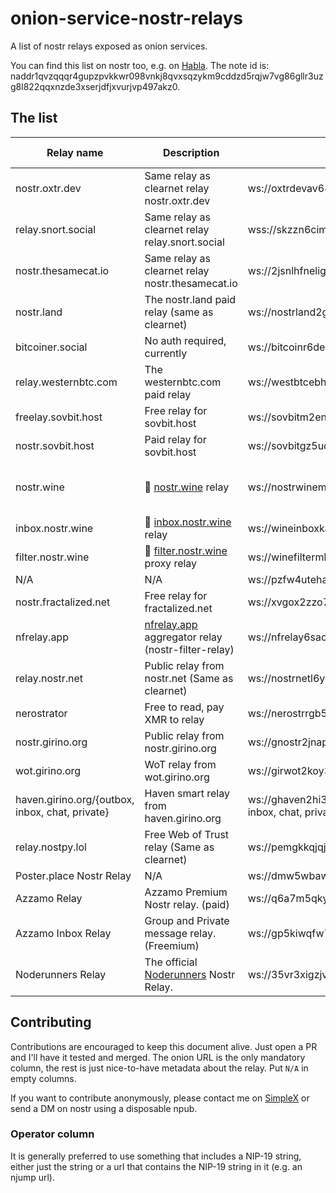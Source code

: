 # onion-service-nostr-relays
A list of nostr relays exposed as onion services.

You can find this list on nostr too, e.g. on [Habla](https://habla.news/u/0xtr@oxtr.dev/1714295238905).
The note id is: naddr1qvzqqqr4gupzpvkkwr098vnkj8qvxsqzykm9cddzd5rqjw7vg86gllr3uzg8l822qqxnzde3xserjdfjxvurjvp497akz0.


## The list

| Relay name | Description | Onion url | Operator | Payment URL | Payment options |
| --- | --- | --- | --- | --- | --- |
| nostr.oxtr.dev | Same relay as clearnet relay nostr.oxtr.dev | ws://oxtrdevav64z64yb7x6rjg4ntzqjhedm5b5zjqulugknhzr46ny2qbad.onion | [njump](https://njump.me/nprofile1qqst94nsmefmya53crp5qq39kewrtgndqcynhnzp7j8lcu0qjple6jspz3mhxue69uhkummnw3ezummcw3ezuer9wcq3gamnwvaz7tmjv4kxz7fwv3sk6atn9e5k7jxrgyy) | N/A | N/A |
| relay.snort.social | Same relay as clearnet relay relay.snort.social | wss://skzzn6cimfdv5e2phjc4yr5v7ikbxtn5f7dkwn5c7v47tduzlbosqmqd.onion | [njump](https://njump.me/nprofile1qqsx8lnrrrw9skpulctgzruxm5y7rzlaw64tcf9qpqww9pt0xvzsfmgpzpmhxue69uhkummnw3ezuamfdejszxrhwden5te0wfjkccte9eekummjwsh8xmmrd9skct9tyup) | N/A | N/A |
| nostr.thesamecat.io | Same relay as clearnet relay nostr.thesamecat.io | ws://2jsnlhfnelig5acq6iacydmzdbdmg7xwunm4xl6qwbvzacw4lwrjmlyd.onion | [njump](https://njump.me/npub1wtuh24gpuxjyvnmjwlvxzg8k0elhasagfmmgz0x8vp4ltcy8ples54e7js) | N/A | N/A |
| nostr.land | The nostr.land paid relay (same as clearnet) | ws://nostrland2gdw7g3y77ctftovvil76vquipymo7tsctlxpiwknevzfid.onion | [njump](https://nostr.at/npub12262qa4uhw7u8gdwlgmntqtv7aye8vdcmvszkqwgs0zchel6mz7s6cgrkj) | [Payment URL](http://nostrland2gdw7g3y77ctftovvil76vquipymo7tsctlxpiwknevzfid.onion) | BTC LN |
| bitcoiner.social | No auth required, currently | ws://bitcoinr6de5lkvx4tpwdmzrdfdpla5sya2afwpcabjup2xpi5dulbad.onion | [njump](https://njump.me/npub1an3nz7lczcunpdw6ltjst94hgzcxpppnk7zk3zr2nfcj4yd96kdse6twjd) | N/A | N/A |
| relay.westernbtc.com | The westernbtc.com paid relay | ws://westbtcebhgi4ilxxziefho6bqu5lqwa5ncfjefnfebbhx2cwqx5knyd.onion | [njump](https://njump.me/npub1pc57ls4rad5kvsp733suhzl2d4u9y7h4upt952a2pucnalc59teq33dmza) | [Payment URL](hjar34h5zwgtvxr345q7rncso3dhdaryuxgri3lu7lbhmnzvin72z5ad.onion) | BTC LN |
| freelay.sovbit.host | Free relay for sovbit.host | ws://sovbitm2enxfr5ot6qscwy5ermdffbqscy66wirkbsigvcshumyzbbqd.onion | [njump](https://njump.me/npub1gnwpctdec0aa00hfy4lvadftu08ccs9677mr73h9ddv2zvw8fu9smmerrq) | N/A | N/A |
| nostr.sovbit.host | Paid relay for sovbit.host | ws://sovbitgz5uqyh7jwcsudq4sspxlj4kbnurvd3xarkkx2use3k6rlibqd.onion | [njump](https://njump.me/npub1gnwpctdec0aa00hfy4lvadftu08ccs9677mr73h9ddv2zvw8fu9smmerrq) | N/A | N/A |
| nostr.wine | 🍷 [nostr.wine](https://nostr.wine) relay | ws://nostrwinemdptvqukjttinajfeedhf46hfd5bz2aj2q5uwp7zros3nad.onion | [njump](https://njump.me/npub1fyvwkve2gxm3h2d8fvwuvsnkell4jtj4zpae8w4w8zhn2g89t96s0tsfuk) | [Payment URL](http://nostrwinemdptvqukjttinajfeedhf46hfd5bz2aj2q5uwp7zros3nad.onion) | BTC LN, BTC, Credit Card/CashApp (Stripe) |
| inbox.nostr.wine | 🍷 [inbox.nostr.wine](https://inbox.nostr.wine) relay | ws://wineinboxkayswlofkugkjwhoyi744qvlzdxlmdvwe7cei2xxy4gc6ad.onion | [njump](https://njump.me/npub1fyvwkve2gxm3h2d8fvwuvsnkell4jtj4zpae8w4w8zhn2g89t96s0tsfuk) | [Payment URL](http://wineinboxkayswlofkugkjwhoyi744qvlzdxlmdvwe7cei2xxy4gc6ad.onion) | BTC LN, BTC |
| filter.nostr.wine | 🍷 [filter.nostr.wine](https://filter.nostr.wine) proxy relay | ws://winefiltermhqixxzmnzxhrmaufpnfq3rmjcl6ei45iy4aidrngpsyid.onion | [njump](https://njump.me/npub1fyvwkve2gxm3h2d8fvwuvsnkell4jtj4zpae8w4w8zhn2g89t96s0tsfuk) | [Payment URL](http://nostrwinemdptvqukjttinajfeedhf46hfd5bz2aj2q5uwp7zros3nad.onion/add-time) | BTC LN, BTC |
| N/A | N/A | ws://pzfw4uteha62iwkzm3lycabk4pbtcr67cg5ymp5i3xwrpt3t24m6tzad.onion:81 | [njump](https://njump.oxtr.dev/nprofile1q9z8wue69uhky6t5vdhkjmnjxejx2dtvddm8sdr5wpmkgmt6wfjxversd3sn2umevyexzenhwp3kzcn2w4cry7rsdy6kgatvvfskgtn0de5k7m30q9z8wue69uhk77r5wfjx2anpwcmrg73kx3ukydmcxeex5ee5de685ut2dpjkgmf4vg6h56n3w4k82emtde585u35xeh8jvn3vfskgtn0de5k7m30qqs93v545xjl0w8865rhw7kte0mkjxst88rk3k3xj53q4zdxm2zu5ectdn2z6) | N/A | N/A |
| nostr.fractalized.net | Free relay for fractalized.net | ws://xvgox2zzo7cfxcjrd2llrkthvjs5t7efoalu34s6lmkqhvzvrms6ipyd.onion | [njump](https://njump.me/npub1ky4kxtyg0uxgw8g5p5mmedh8c8s6sqny6zmaaqj44gv4rk0plaus3m4fd2) | N/A | N/A |
| nfrelay.app | [nfrelay.app](https://nfrelay.app) aggregator relay (nostr-filter-relay) | ws://nfrelay6saohkmipikquvrn6d64dzxivhmcdcj4d5i7wxis47xwsriyd.onion | [njump](https://njump.me/npub19dn7fq9hlxwjsdtgf28hyakcdmd73cccaf2u7a7vl42echey7ezs2hwja7) | N/A | N/A
| relay.nostr.net | Public relay from nostr.net (Same as clearnet) | ws://nostrnetl6yd5whkldj3vqsxyyaq3tkuspy23a3qgx7cdepb4564qgqd.onion | [njump](https://nostr.at/aljaz@nostr.si) | N/A | N/A |
| nerostrator | Free to read, pay XMR to relay | ws://nerostrrgb5fhj6dnzhjbgmnkpy2berdlczh6tuh2jsqrjok3j4zoxid.onion | [njump](https://njump.me/npub19j7zhftjfjnep4xa7zxhevschkqdvem9zr26dq4myhu6d62p3gqs3htnca) |[Payment URL](http://nerostrrgb5fhj6dnzhjbgmnkpy2berdlczh6tuh2jsqrjok3j4zoxid.onion) | XMR |
| nostr.girino.org | Public relay from nostr.girino.org | ws://gnostr2jnapk72mnagq3cuykfon73temzp77hcbncn4silgt77boruid.onion | [njump](https://njump.me/npub18lav8fkgt8424rxamvk8qq4xuy9n8mltjtgztv2w44hc5tt9vets0hcfsz) | N/A | N/A |
| wot.girino.org | WoT relay from wot.girino.org | ws://girwot2koy3kvj6fk7oseoqazp5vwbeawocb3m27jcqtah65f2fkl3yd.onion | [njump](https://njump.me/npub18lav8fkgt8424rxamvk8qq4xuy9n8mltjtgztv2w44hc5tt9vets0hcfsz) | N/A | N/A |
| haven.girino.org/{outbox, inbox, chat, private} | Haven smart relay from haven.girino.org | ws://ghaven2hi3qn2riitw7ymaztdpztrvmm337e2pgkacfh3rnscaoxjoad.onion/{outbox, inbox, chat, private} | [njump](https://njump.me/npub18lav8fkgt8424rxamvk8qq4xuy9n8mltjtgztv2w44hc5tt9vets0hcfsz) | N/A | N/A |
| relay.nostpy.lol | Free Web of Trust relay (Same as clearnet) | ws://pemgkkqjqjde7y2emc2hpxocexugbixp42o4zymznil6zfegx5nfp4id.onion | [njump](https://njump.me/nprofile1qy08wumn8ghj7mn0wd68yttsw43zuam9d3kx7unyv4ezumn9wshszxrhwden5te0dehhxarj9enx6apwwa5h5tnzd9az7qpqg5pm4gf8hh7skp2rsnw9h2pvkr32sdnuhkcx9yte7qxmrg6v4txqr5amve) |N/A | N/A |
| Poster.place Nostr Relay | N/A | ws://dmw5wbawyovz7fcahvguwkw4sknsqsalffwctioeoqkvvy7ygjbcuoad.onion | [njump](https://njump.me/nprofile1qqsr836yylem9deatcu08ekfj8qj9f2aypq8ydt0w8dyng8zp8akjsqpz3mhxue69uhhyetvv9ujuerpd46hxtnfduqs6amnwvaz7tmwdaejumr0ds6xxx6y) | N/A | N/A |
| Azzamo Relay        | Azzamo Premium Nostr relay. (paid)    | ws://q6a7m5qkyonzb5fk5yv4jyu3ar44hqedn7wjopg737lit2ckkhx2nyid.onion | [njump](https://njump.me/michilis@noderunners.org) | [Payment URL](https://azzamo.net/pay) | BTC LN |
| Azzamo Inbox Relay  | Group and Private message relay. (Freemium) | ws://gp5kiwqfw7t2fwb3rfts2aekoph4x7pj5pv65re2y6hzaujsxewanbqd.onion | [njump](https://njump.me/michilis@noderunners.org) | [Payment URL](https://azzamo.net/pay) | BTC LN |
| Noderunners Relay | The official [Noderunners](https://noderunners.network) Nostr Relay. | ws://35vr3xigzjv2xyzfyif6o2gksmkioppy4rmwag7d4bqmwuccs2u4jaid.onion | [njump](https://njump.me/michilis@noderunners.org) | [Payment URL](https://noderunners.azzamo.net) | BTC LN |



## Contributing

Contributions are encouraged to keep this document alive. Just open a PR and I'll have it tested and merged. The onion URL is the only mandatory column, the rest is just nice-to-have metadata about the relay. Put `N/A` in empty columns.

If you want to contribute anonymously, please contact me on [SimpleX](https://simplex.chat/contact#/?v=2&smp=smp%3A%2F%2F0YuTwO05YJWS8rkjn9eLJDjQhFKvIYd8d4xG8X1blIU%3D%40smp8.simplex.im%2FZ_4q0Nv91wCk8Uekyiaas7NSr-nEDir7%23%2F%3Fv%3D1-2%26dh%3DMCowBQYDK2VuAyEAvdSLn5QEwrfKQswQGTzlwtXeLMXbzxErv-zOJU6D0y8%253D%26srv%3Dbeccx4yfxxbvyhqypaavemqurytl6hozr47wfc7uuecacjqdvwpw2xid.onion) or send a DM on nostr using a disposable npub. 

### Operator column
It is generally preferred to use something that includes a NIP-19 string, either just the string or a url that contains the NIP-19 string in it (e.g. an njump url).
